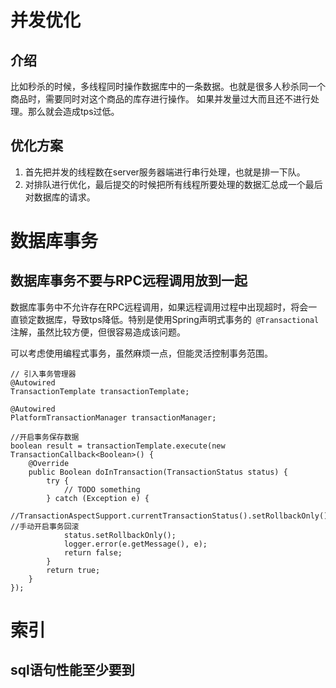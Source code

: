 # 并发优化
## 介绍
  比如秒杀的时候，多线程同时操作数据库中的一条数据。也就是很多人秒杀同一个商品时，需要同时对这个商品的库存进行操作。
  如果并发量过大而且还不进行处理。那么就会造成tps过低。
## 优化方案
1. 首先把并发的线程数在server服务器端进行串行处理，也就是排一下队。
2. 对排队进行优化，最后提交的时候把所有线程所要处理的数据汇总成一个最后对数据库的请求。

# 数据库事务
## 数据库事务不要与RPC远程调用放到一起
  数据库事务中不允许存在RPC远程调用，如果远程调用过程中出现超时，将会一直锁定数据库，导致tps降低。特别是使用Spring声明式事务的`
@Transactional`注解，虽然比较方便，但很容易造成该问题。

  可以考虑使用编程式事务，虽然麻烦一点，但能灵活控制事务范围。
```
// 引入事务管理器
@Autowired
TransactionTemplate transactionTemplate;

@Autowired
PlatformTransactionManager transactionManager;

```

```
//开启事务保存数据
boolean result = transactionTemplate.execute(new TransactionCallback<Boolean>() {
    @Override
    public Boolean doInTransaction(TransactionStatus status) {
        try {
            // TODO something
        } catch (Exception e) {
            //TransactionAspectSupport.currentTransactionStatus().setRollbackOnly(); //手动开启事务回滚
            status.setRollbackOnly();
            logger.error(e.getMessage(), e);
            return false;
        }
        return true;
    }
});
```

# 索引
## sql语句性能至少要到
